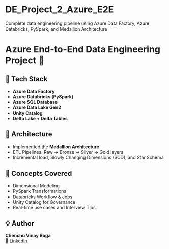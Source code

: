 # DE_Project_2_Azure_E2E
Complete data engineering pipeline using Azure Data Factory, Azure Databricks, PySpark, and Medallion Architecture

# Azure End-to-End Data Engineering Project 🚀

## 🔧 Tech Stack
- **Azure Data Factory**
- **Azure Databricks (PySpark)**
- **Azure SQL Database**
- **Azure Data Lake Gen2**
- **Unity Catalog**
- **Delta Lake + Delta Tables**

## 🧱 Architecture
- Implemented the **Medallion Architecture**
- ETL Pipelines: Raw → Bronze → Silver → Gold layers
- Incremental load, Slowly Changing Dimensions (SCD), and Star Schema


## 📘 Concepts Covered
- Dimensional Modeling
- PySpark Transformations
- Databricks Workflow & Jobs
- Unity Catalog for Governance
- Real-time use cases and Interview Tips

## 💡 Author
**Chenchu Vinay Boga**  
🔗 [LinkedIn](https://linkedin.com/in/YOUR_LINKEDIN_USERNAME)  
